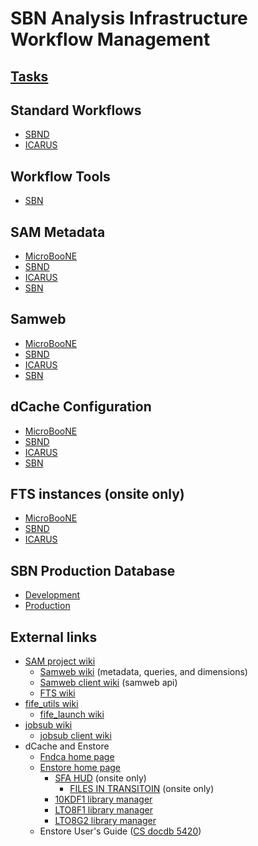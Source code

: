 # SBN Analysis Infrastructure Workflow Management

## [Tasks](tasks.md)

## Standard Workflows

* [SBND](workflow_sbnd.md)
* [ICARUS](workflow_icarus.md)

## Workflow Tools

* [SBN](tools_sbn.md)

## SAM Metadata

* [MicroBooNE](metadata_uboone.html)
* [SBND](metadata_sbnd.html)
* [ICARUS](metadata_icarus.html)
* [SBN](metadata_sbn.html)

## Samweb

* [MicroBooNE](sam_uboone.html)
* [SBND](sam_sbnd.html)
* [ICARUS](sam_icarus.html)
* [SBN](sam_sbn.html)

## dCache Configuration

* [MicroBooNE](dcache_uboone.md)
* [SBND](dcache_sbnd.md)
* [ICARUS](dcache_icarus.md)
* [SBN](dcache_sbn.md)

## FTS instances (onsite only)

* [MicroBooNE](http://uboonesamgpvm01.fnal.gov:8787/fts/status)
* [SBND](http://sbndsamgpvm02.fnal.gov:8787/fts/status)
* [ICARUS](http://icarussamgpvm02.fnal.gov:8787/fts/status)

## SBN Production Database

* [Development](https://microboone-exp.fnal.gov/cgi-bin/sbndb/query_projects.py?dev=1)
* [Production](https://microboone-exp.fnal.gov/cgi-bin/sbndb/query_projects.py)

## External links

* [SAM project wiki](https://cdcvs.fnal.gov/redmine/projects/sam-main/wiki)
  * [Samweb wiki](https://cdcvs.fnal.gov/redmine/projects/sam-web/wiki) (metadata, queries, and dimensions)
  * [Samweb client wiki](https://cdcvs.fnal.gov/redmine/projects/sam-web-client/wiki) (samweb api)
  * [FTS wiki](https://cdcvs.fnal.gov/redmine/projects/filetransferservice/wiki)
* [fife_utils wiki](https://cdcvs.fnal.gov/redmine/projects/fife_utils/wiki)
  * [fife_launch wiki](https://cdcvs.fnal.gov/redmine/projects/fife_utils/wiki/Fife_launchfife_wrap)
* [jobsub wiki](https://cdcvs.fnal.gov/redmine/projects/jobsub/wiki)
  * [jobsub client wiki](https://cdcvs.fnal.gov/redmine/projects/jobsub/wiki/Using_the_Client)
* dCache and Enstore
  * [Fndca home page](https://fndca.fnal.gov)
  * [Enstore home page](https://www-stken.fnal.gov/enstore/enstore_system.html)
    * [SFA HUD](https://www-stken.fnal.gov/cgi-bin/enstore_sfa_hud_cgi.py) (onsite only)
      * [FILES IN TRANSITOIN](https://www-stken.fnal.gov/cgi-bin/enstore_sfa_files_in_transition_cgi.py) (onsite only)
    * [10KDF1 library manager](https://www-stken.fnal.gov/enstore/status_enstore_system.html#CD-10KDF1.library_manager)
    * [LTO8F1 library manager](https://www-stken.fnal.gov/enstore/status_enstore_system.html#CD-LTO8F1.library_manager)
    * [LTO8G2 library manager](https://www-stken.fnal.gov/enstore/status_enstore_system.html#CD-LTO8G2.library_manager)
  * Enstore User's Guide ([CS docdb 5420](https://cd-docdb.fnal.gov/cgi-bin/sso/ShowDocument?docid=5420))

